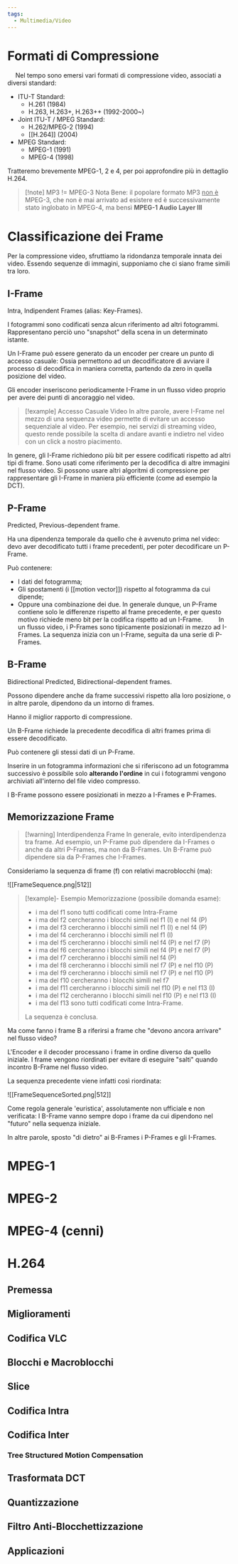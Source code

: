 ```yaml
---
tags:
  - Multimedia/Video
---
```

# Formati di Compressione
 
Nel tempo sono emersi vari formati di compressione video, associati a diversi standard: 

- ITU-T Standard:
	- H.261 (1984)
	- H.263, H.263+, H.263++ (1992-2000~)
- Joint ITU-T / MPEG Standard:
	- H.262/MPEG-2 (1994)
	- [[H.264]] (2004)
- MPEG Standard:
	- MPEG-1 (1991)
	- MPEG-4 (1998)

Tratteremo brevemente MPEG-1, 2 e 4, per poi approfondire più in dettaglio H.264.


> [!note] MP3 != MPEG-3
> Nota Bene: il popolare formato MP3 <ins>non è</ins> MPEG-3, che non è mai arrivato ad esistere ed è successivamente stato inglobato in MPEG-4, ma bensì **MPEG-1 Audio Layer III**

# Classificazione dei Frame

Per la compressione video, sfruttiamo la ridondanza temporale innata dei video. Essendo sequenze di immagini, supponiamo che ci siano frame simili tra loro.
## I-Frame

Intra, Indipendent Frames (alias: Key-Frames). 

I fotogrammi sono codificati senza alcun riferimento ad altri fotogrammi. Rappresentano perciò uno "snapshot" della scena in un determinato istante. 

Un I-Frame può essere generato da un encoder per creare un punto di accesso casuale: Ossia permettono ad un decodificatore di avviare il processo di decodifica in maniera corretta, partendo da zero in quella posizione del video. 

Gli encoder inseriscono periodicamente I-Frame in un flusso video proprio per avere dei punti di ancoraggio nel video.

> [!example] Accesso Casuale Video
> In altre parole, avere I-Frame nel mezzo di una sequenza video permette di evitare un accesso sequenziale al video. Per esempio, nei servizi di streaming video, questo rende possibile la scelta di andare avanti e indietro nel video con un click a nostro piacimento.

In genere, gli I-Frame richiedono più bit per essere codificati rispetto ad altri tipi di frame. Sono usati come riferimento per la decodifica di altre immagini nel flusso video.
Si possono usare altri algoritmi di compressione per rappresentare gli I-Frame in maniera più efficiente (come ad esempio la DCT).
## P-Frame

Predicted, Previous-dependent frame. 

Ha una dipendenza temporale da quello che è avvenuto prima nel video: devo aver decodificato tutti i frame precedenti, per poter decodificare un P-Frame. 

Può contenere:
- I dati del fotogramma;
- Gli spostamenti (i [[motion vector]]) rispetto al fotogramma da cui dipende;
- Oppure una combinazione dei due.
In generale dunque, un P-Frame contiene solo le differenze rispetto al frame precedente, e per questo motivo richiede meno bit per la codifica rispetto ad un I-Frame. 
 
In un flusso video, i P-Frames sono tipicamente posizionati in mezzo ad I-Frames. La sequenza inizia con un I-Frame, seguita da una serie di P-Frames.

## B-Frame

Bidirectional Predicted, Bidirectional-dependent frames. 

Possono dipendere anche da frame successivi rispetto alla loro posizione, o in altre parole, dipendono da un intorno di frames.  

Hanno il miglior rapporto di compressione. 

Un B-Frame richiede la precedente decodifica di altri frames prima di essere decodificato. 

Può contenere gli stessi dati di un P-Frame.

Inserire in un fotogramma informazioni che si riferiscono ad un fotogramma successivo è possibile solo **alterando l'ordine** in cui i fotogrammi vengono archiviati all'interno del file video compresso.
 

I B-Frame possono essere posizionati in mezzo a I-Frames e P-Frames.
## Memorizzazione Frame


> [!warning] Interdipendenza Frame
> In generale, evito interdipendenza tra frame.
> Ad esempio, un P-Frame può dipendere da I-Frames o anche da altri P-Frames, ma non da B-Frames.
> Un B-Frame può dipendere sia da P-Frames che I-Frames.

Consideriamo la sequenza di frame (f) con relativi macroblocchi (ma):

![[FrameSequence.png|512]]

> [!example]- Esempio Memorizzazione (possibile domanda esame):
> - i $\text{ma}$ del f1 sono tutti codificati come Intra-Frame
> - i $\text{ma}$ del f2 cercheranno i blocchi simili nel f1 (I) e nel f4 (P)
> - i $\text{ma}$ del f3 cercheranno i blocchi simili nel f1 (I) e nel f4 (P)
> - i $\text{ma}$ del f4 cercheranno i blocchi simili nel f1 (I)
> - i $\text{ma}$ del f5 cercheranno i blocchi simili nel f4 (P) e nel f7 (P) 
> - i $\text{ma}$ del f6 cercheranno i blocchi simili nel f4 (P) e nel f7 (P)
> - i $\text{ma}$ del f7 cercheranno i blocchi simili nel f4 (P)
> - i $\text{ma}$ del f8 cercheranno i blocchi simili nel f7 (P) e nel f10 (P)
> - i $\text{ma}$ del f9 cercheranno i blocchi simili nel f7 (P) e nel f10 (P)
> - i $\text{ma}$ del f10 cercheranno i blocchi simili nel f7
> - i $\text{ma}$ del f11 cercheranno i blocchi simili nel f10 (P) e nel f13 (I)
> - i $\text{ma}$ del f12 cercheranno i blocchi simili nel f10 (P) e nel f13 (I)
> - i $\text{ma}$ del f13 sono tutti codificati come Intra-Frame. 
>
>
> La sequenza è conclusa.

Ma come fanno i frame B a riferirsi a frame che "devono ancora arrivare" nel flusso video? 

L'Encoder e il decoder processano i frame in ordine diverso da quello iniziale. I frame vengono riordinati per evitare di eseguire "salti" quando incontro B-Frame nel flusso video. 

La sequenza precedente viene infatti così riordinata: 


![[FrameSequenceSorted.png|512]]

Come regola generale 'euristica', assolutamente non ufficiale e non verificata: I B-Frame vanno sempre dopo i frame da cui dipendono nel "futuro" nella sequenza iniziale.

In altre parole, sposto "di dietro" ai B-Frames i P-Frames e gli I-Frames.

# MPEG-1

# MPEG-2

# MPEG-4 (cenni)

# H.264

## Premessa

## Miglioramenti

## Codifica VLC

## Blocchi e Macroblocchi

## Slice

## Codifica Intra

## Codifica Inter

### Tree Structured Motion Compensation
## Trasformata DCT

## Quantizzazione

## Filtro Anti-Blocchettizzazione

## Applicazioni